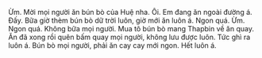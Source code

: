 Ừm. Mời mọi người ăn bún bò của Huệ nha. Ôi. Em đang ăn ngoài đường á. Đấy. Bữa giờ thèm bún bò dữ trời luôn, giờ mới ăn luôn á. Ngon quá. Ừm. Ngon quá. Không bữa mọi người. Mua tô bún bò mang Thapbin về ăn quay. Ăn đã xong rồi quên bấm quay mọi người, không lưu được luôn. Tức ghì ra luôn á. Bún bò mọi người, phải ăn cay cay mới ngon. Hết luôn á.